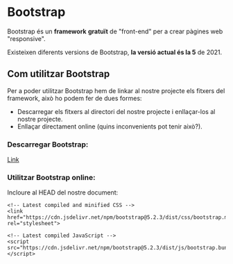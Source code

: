 # Bootstrap

Bootstrap és un **framework** **gratuït** de "front-end" per a crear pàgines web "responsive".

Existeixen diferents versions de Bootstrap, **la versió actual és la 5** de 2021.

## Com utilitzar Bootstrap

Per a poder utilitzar Bootstrap hem de linkar al nostre projecte els fitxers del framework, això ho podem fer de dues formes:

- Descarregar els fitxers al directori del nostre projecte i enllaçar-los al nostre projecte.
- Enllaçar directament online (quins inconvenients pot tenir això?).

### Descarregar Bootstrap:

[Link](https://getbootstrap.com/docs/5.3/getting-started/download/)

### Utilitzar Bootstrap online:

Incloure al HEAD del nostre document:

```
<!-- Latest compiled and minified CSS -->
<link href="https://cdn.jsdelivr.net/npm/bootstrap@5.2.3/dist/css/bootstrap.min.css" rel="stylesheet">

<!-- Latest compiled JavaScript -->
<script src="https://cdn.jsdelivr.net/npm/bootstrap@5.2.3/dist/js/bootstrap.bundle.min.js"></script>
```
